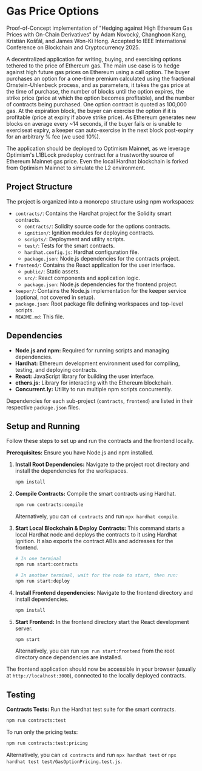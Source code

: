 # Gas Price Options

Proof-of-Concept implementation of "Hedging against High Ethereum Gas Prices with On-Chain Derivatives" by Adam Novocký, Changhoon Kang, Kristián Košťál, and James Won-Ki Hong. Accepted to IEEE International Conference on Blockchain and Cryptocurrency 2025.

A decentralized application for writing, buying, and exercising options tethered to the price of Ethereum gas. The main use case is to hedge against high future gas prices on Ethereum using a call option. The buyer purchases an option for a one-time premium calculated using the fractional Ornstein-Uhlenbeck process, and as parameters, it takes the gas price at the time of purchase, the number of blocks until the option expires, the strike price (price at which the option becomes profitable), and the number of contracts being purchased. One option contract is quoted as 100,000 gas. At the expiration block, the buyer can exercise the option if it is profitable (price at expiry if above strike price). As Ethereum generates new blocks on average every ~14 seconds, if the buyer fails or is unable to exerciseat expiry, a keeper can auto-exercise in the next block post-expiry for an arbitrary % fee (we used 10%).

The application should be deployed to Optimism Mainnet, as we leverage Optimism's L1BLock predeploy contract for a trustworthy source of Ethereum Mainnet gas price. Even the local Hardhat blockchain is forked from Optimism Mainnet to simulate the L2 environment. 


## Project Structure

The project is organized into a monorepo structure using npm workspaces:

-   `contracts/`: Contains the Hardhat project for the Solidity smart contracts.
    -   `contracts/`: Solidity source code for the options contracts.
    -   `ignition/`: Ignition modules for deploying contracts.
    -   `scripts/`: Deployment and utility scripts.
    -   `test/`: Tests for the smart contracts.
    -   `hardhat.config.js`: Hardhat configuration file.
    -   `package.json`: Node.js dependencies for the contracts project.
-   `frontend/`: Contains the React application for the user interface.
    -   `public/`: Static assets.
    -   `src/`: React components and application logic.
    -   `package.json`: Node.js dependencies for the frontend project.
-   `keeper/`: Contains the Node.js implementation for the keeper service (optional, not covered in setup).
-   `package.json`: Root package file defining workspaces and top-level scripts.
-   `README.md`: This file.

## Dependencies

-   **Node.js and npm:** Required for running scripts and managing dependencies.
-   **Hardhat:** Ethereum development environment used for compiling, testing, and deploying contracts.
-   **React:** JavaScript library for building the user interface.
-   **ethers.js:** Library for interacting with the Ethereum blockchain.
-   **Concurrent.ly:** Utility to run multiple npm scripts concurrently.

Dependencies for each sub-project (`contracts`, `frontend`) are listed in their respective `package.json` files.

## Setup and Running

Follow these steps to set up and run the contracts and the frontend locally.

**Prerequisites:** Ensure you have Node.js and npm installed.

1.  **Install Root Dependencies:**
    Navigate to the project root directory and install the dependencies for the workspaces.
    ```bash
    npm install
    ```

2.  **Compile Contracts:**
    Compile the smart contracts using Hardhat.
    ```bash
    npm run contracts:compile
    ```
    Alternatively, you can `cd contracts` and run `npx hardhat compile`.

3.  **Start Local Blockchain & Deploy Contracts:**
    This command starts a local Hardhat node and deploys the contracts to it using Hardhat Ignition. It also exports the contract ABIs and addresses for the frontend.
    ```bash
    # In one terminal
    npm run start:contracts

    # In another terminal, wait for the node to start, then run:
    npm run start:deploy
    ```
    
4.  **Install Frontend dependencies:**
    Navigate to the frontend directory and install dependencies.
    ```bash
    npm install
    ```

5.  **Start Frontend:**
    In the frontend directory start the React development server.
    ```bash
    npm start
    ```
    Alternatively, you can run `npm run start:frontend` from the root directory once dependencies are installed.

The frontend application should now be accessible in your browser (usually at `http://localhost:3000`), connected to the locally deployed contracts.

## Testing

**Contracts Tests:**
Run the Hardhat test suite for the smart contracts.
```bash
npm run contracts:test
```
To run only the pricing tests:
```bash
npm run contracts:test:pricing
```
Alternatively, you can `cd contracts` and run `npx hardhat test` or `npx hardhat test test/GasOptionPricing.test.js`.



